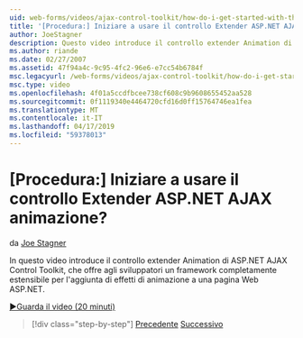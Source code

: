 ```yaml
---
uid: web-forms/videos/ajax-control-toolkit/how-do-i-get-started-with-the-aspnet-ajax-animation-extender-control
title: '[Procedura:] Iniziare a usare il controllo Extender ASP.NET AJAX animazione? | Microsoft Docs'
author: JoeStagner
description: Questo video introduce il controllo extender Animation di ASP.NET AJAX Control Toolkit, che offre agli sviluppatori un framework completamente estensibile per un...
ms.author: riande
ms.date: 02/27/2007
ms.assetid: 47f94a4c-9c95-4fc2-96e6-e7cc54b6784f
msc.legacyurl: /web-forms/videos/ajax-control-toolkit/how-do-i-get-started-with-the-aspnet-ajax-animation-extender-control
msc.type: video
ms.openlocfilehash: 4f01a5ccdfbcee738cf608c9b9608655452aa528
ms.sourcegitcommit: 0f1119340e4464720cfd16d0ff15764746ea1fea
ms.translationtype: MT
ms.contentlocale: it-IT
ms.lasthandoff: 04/17/2019
ms.locfileid: "59378013"
---
```

# <a name="how-do-i-get-started-with-the-aspnet-ajax-animation-extender-control"></a>[Procedura:] Iniziare a usare il controllo Extender ASP.NET AJAX animazione?

da [Joe Stagner](https://github.com/JoeStagner)

In questo video introduce il controllo extender Animation di ASP.NET AJAX Control Toolkit, che offre agli sviluppatori un framework completamente estensibile per l'aggiunta di effetti di animazione a una pagina Web ASP.NET.

[&#9654;Guarda il video (20 minuti)](https://channel9.msdn.com/Blogs/ASP-NET-Site-Videos/how-do-i-get-started-with-the-aspnet-ajax-animation-extender-control)

> [!div class="step-by-step"]
> [Precedente](how-do-i-use-the-aspnet-ajax-passwordstrength-extender.md)
> [Successivo](how-do-i-use-the-aspnet-ajax-confirmbutton-extender.md)
